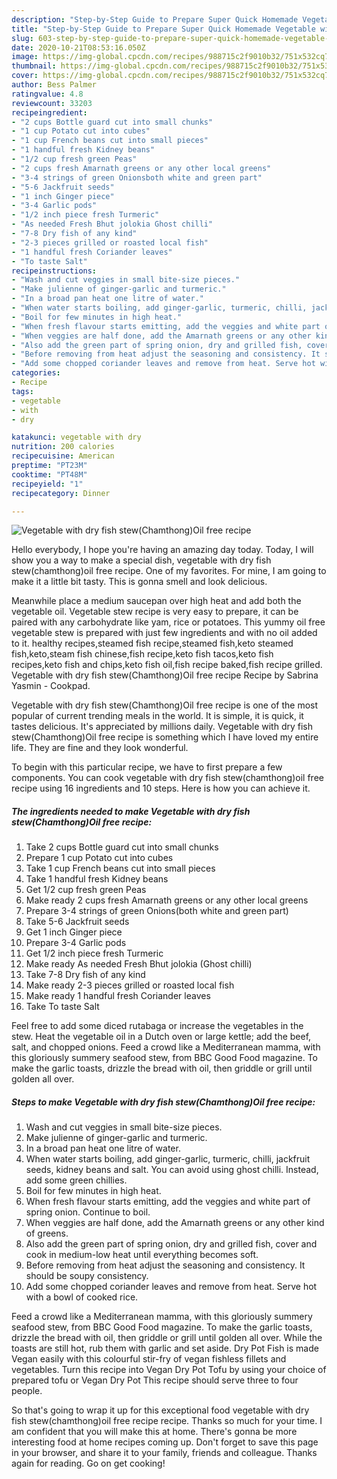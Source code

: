 ```yaml
---
description: "Step-by-Step Guide to Prepare Super Quick Homemade Vegetable with dry fish stew(Chamthong)Oil free recipe"
title: "Step-by-Step Guide to Prepare Super Quick Homemade Vegetable with dry fish stew(Chamthong)Oil free recipe"
slug: 603-step-by-step-guide-to-prepare-super-quick-homemade-vegetable-with-dry-fish-stewchamthongoil-free-recipe
date: 2020-10-21T08:53:16.050Z
image: https://img-global.cpcdn.com/recipes/988715c2f9010b32/751x532cq70/vegetable-with-dry-fish-stewchamthongoil-free-recipe-recipe-main-photo.jpg
thumbnail: https://img-global.cpcdn.com/recipes/988715c2f9010b32/751x532cq70/vegetable-with-dry-fish-stewchamthongoil-free-recipe-recipe-main-photo.jpg
cover: https://img-global.cpcdn.com/recipes/988715c2f9010b32/751x532cq70/vegetable-with-dry-fish-stewchamthongoil-free-recipe-recipe-main-photo.jpg
author: Bess Palmer
ratingvalue: 4.8
reviewcount: 33203
recipeingredient:
- "2 cups Bottle guard cut into small chunks"
- "1 cup Potato cut into cubes"
- "1 cup French beans cut into small pieces"
- "1 handful fresh Kidney beans"
- "1/2 cup fresh green Peas"
- "2 cups fresh Amarnath greens or any other local greens"
- "3-4 strings of green Onionsboth white and green part"
- "5-6 Jackfruit seeds"
- "1 inch Ginger piece"
- "3-4 Garlic pods"
- "1/2 inch piece fresh Turmeric"
- "As needed Fresh Bhut jolokia Ghost chilli"
- "7-8 Dry fish of any kind"
- "2-3 pieces grilled or roasted local fish"
- "1 handful fresh Coriander leaves"
- "To taste Salt"
recipeinstructions:
- "Wash and cut veggies in small bite-size pieces."
- "Make julienne of ginger-garlic and turmeric."
- "In a broad pan heat one litre of water."
- "When water starts boiling, add ginger-garlic, turmeric, chilli, jackfruit seeds, kidney beans and salt. You can avoid using ghost chilli. Instead, add some green chillies."
- "Boil for few minutes in high heat."
- "When fresh flavour starts emitting, add the veggies and white part of spring onion. Continue to boil."
- "When veggies are half done, add the Amarnath greens or any other kind of greens."
- "Also add the green part of spring onion, dry and grilled fish, cover and cook in medium-low heat until everything becomes soft."
- "Before removing from heat adjust the seasoning and consistency. It should be soupy consistency."
- "Add some chopped coriander leaves and remove from heat. Serve hot with a bowl of cooked rice."
categories:
- Recipe
tags:
- vegetable
- with
- dry

katakunci: vegetable with dry 
nutrition: 200 calories
recipecuisine: American
preptime: "PT23M"
cooktime: "PT48M"
recipeyield: "1"
recipecategory: Dinner

---
```



![Vegetable with dry fish stew(Chamthong)Oil free recipe](https://img-global.cpcdn.com/recipes/988715c2f9010b32/751x532cq70/vegetable-with-dry-fish-stewchamthongoil-free-recipe-recipe-main-photo.jpg)

Hello everybody, I hope you're having an amazing day today. Today, I will show you a way to make a special dish, vegetable with dry fish stew(chamthong)oil free recipe. One of my favorites. For mine, I am going to make it a little bit tasty. This is gonna smell and look delicious.

Meanwhile place a medium saucepan over high heat and add both the vegetable oil. Vegetable stew recipe is very easy to prepare, it can be paired with any carbohydrate like yam, rice or potatoes. This yummy oil free vegetable stew is prepared with just few ingredients and with no oil added to it. healthy recipes,steamed fish recipe,steamed fish,keto steamed fish,keto,steam fish chinese,fish recipe,keto fish tacos,keto fish recipes,keto fish and chips,keto fish oil,fish recipe baked,fish recipe grilled. Vegetable with dry fish stew(Chamthong)Oil free recipe Recipe by Sabrina Yasmin - Cookpad.

Vegetable with dry fish stew(Chamthong)Oil free recipe is one of the most popular of current trending meals in the world. It is simple, it is quick, it tastes delicious. It's appreciated by millions daily. Vegetable with dry fish stew(Chamthong)Oil free recipe is something which I have loved my entire life. They are fine and they look wonderful.


To begin with this particular recipe, we have to first prepare a few components. You can cook vegetable with dry fish stew(chamthong)oil free recipe using 16 ingredients and 10 steps. Here is how you can achieve it.

<!--inarticleads1-->

##### The ingredients needed to make Vegetable with dry fish stew(Chamthong)Oil free recipe:

1. Take 2 cups Bottle guard cut into small chunks
1. Prepare 1 cup Potato cut into cubes
1. Take 1 cup French beans cut into small pieces
1. Take 1 handful fresh Kidney beans
1. Get 1/2 cup fresh green Peas
1. Make ready 2 cups fresh Amarnath greens or any other local greens
1. Prepare 3-4 strings of green Onions(both white and green part)
1. Take 5-6 Jackfruit seeds
1. Get 1 inch Ginger piece
1. Prepare 3-4 Garlic pods
1. Get 1/2 inch piece fresh Turmeric
1. Make ready As needed Fresh Bhut jolokia (Ghost chilli)
1. Take 7-8 Dry fish of any kind
1. Make ready 2-3 pieces grilled or roasted local fish
1. Make ready 1 handful fresh Coriander leaves
1. Take To taste Salt


Feel free to add some diced rutabaga or increase the vegetables in the stew. Heat the vegetable oil in a Dutch oven or large kettle; add the beef, salt, and chopped onions. Feed a crowd like a Mediterranean mamma, with this gloriously summery seafood stew, from BBC Good Food magazine. To make the garlic toasts, drizzle the bread with oil, then griddle or grill until golden all over. 

<!--inarticleads2-->

##### Steps to make Vegetable with dry fish stew(Chamthong)Oil free recipe:

1. Wash and cut veggies in small bite-size pieces.
1. Make julienne of ginger-garlic and turmeric.
1. In a broad pan heat one litre of water.
1. When water starts boiling, add ginger-garlic, turmeric, chilli, jackfruit seeds, kidney beans and salt. You can avoid using ghost chilli. Instead, add some green chillies.
1. Boil for few minutes in high heat.
1. When fresh flavour starts emitting, add the veggies and white part of spring onion. Continue to boil.
1. When veggies are half done, add the Amarnath greens or any other kind of greens.
1. Also add the green part of spring onion, dry and grilled fish, cover and cook in medium-low heat until everything becomes soft.
1. Before removing from heat adjust the seasoning and consistency. It should be soupy consistency.
1. Add some chopped coriander leaves and remove from heat. Serve hot with a bowl of cooked rice.


Feed a crowd like a Mediterranean mamma, with this gloriously summery seafood stew, from BBC Good Food magazine. To make the garlic toasts, drizzle the bread with oil, then griddle or grill until golden all over. While the toasts are still hot, rub them with garlic and set aside. Dry Pot Fish is made Vegan easily with this colourful stir-fry of vegan fishless fillets and vegetables. Turn this recipe into Vegan Dry Pot Tofu by using your choice of prepared tofu or Vegan Dry Pot This recipe should serve three to four people. 

So that's going to wrap it up for this exceptional food vegetable with dry fish stew(chamthong)oil free recipe recipe. Thanks so much for your time. I am confident that you will make this at home. There's gonna be more interesting food at home recipes coming up. Don't forget to save this page in your browser, and share it to your family, friends and colleague. Thanks again for reading. Go on get cooking!
